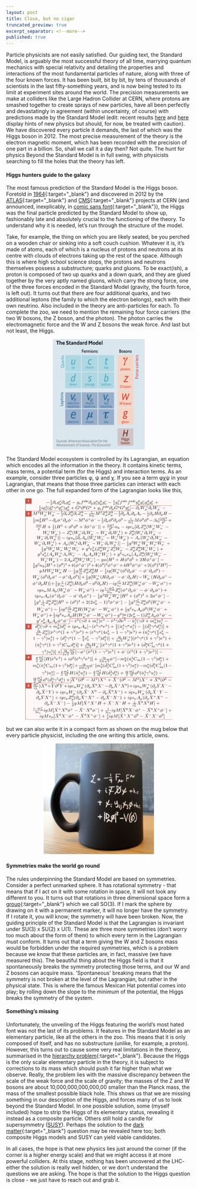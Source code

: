 ```yaml
---
layout: post
title: Close, but no cigar
truncated_preview: true
excerpt_separator: <!--more-->
published: true
---
```


Particle physicists are not easily satisfied. Our guiding text, the Standard Model, is arguably the most successful theory of all time, 
marrying quantum mechanics with special relativity and detailing the properties and interactions of the most fundamental particles of 
nature, along with three of the four known forces. It has been built, bit by bit, by tens of thousands of scientists in the last 
fifty-something years, and is now being tested to its limit at experiment sites around the world. The precision measurements we make at 
colliders like the Large Hadron Collider at CERN, where protons are smashed together to create sprays of new particles, have all been 
perfectly and devastatingly in agreement (within uncertainty, of course) with predictions made by the Standard Model (edit: recent results [here](https://cerncourier.com/a/fermilab-strengthens-muon-g-2-anomaly/) and [here](https://home.cern/news/news/physics/intriguing-new-result-lhcb-experiment-cern) display hints of new physics but should, for now, be treated with caution). We have discovered 
every particle it demands, the last of which was the Higgs boson in 2012. The most precise measurement of the theory is the electron 
magnetic moment, which has been recorded with the precision of one part in a billion. So, shall we call it a day then? Not quite. The 
hunt for physics Beyond the Standard Model is in full swing, with physicists searching to fill the holes that the theory has left.

<!--more-->

#### Higgs hunters guide to the galaxy
The most famous prediction of the Standard Model is the Higgs boson. Foretold in [1964](https://journals.aps.org/prl/pdf/10.1103/PhysRevLett.13.508){:target="_blank"} and discovered in 2012 by the [ATLAS](https://arxiv.org/pdf/1207.7214.pdf){:target="_blank"} and 
[CMS](https://arxiv.org/pdf/1207.7235.pdf){:target="_blank"} projects at CERN (and announced, inexplicably, in [comic sans font](https://github.com/lhmason/lhmason.github.io/blob/main/Higgs.png?raw=true){:target="_blank"}), the Higgs was the final particle predicted by the Standard Model to show up, fashionably late and absolutely crucial to the functioning of the theory. To 
understand why it is needed, let’s run through the structure of the model.

Take, for example, the thing on which you are likely seated, be you perched on a wooden chair or sinking into a soft couch cushion. Whatever 
it is, it’s made of atoms, each of which is a nucleus of protons and neutrons at its centre with clouds of electrons taking up the rest of 
the space. Although this is where high school science stops, the protons and neutrons themselves possess a substructure; quarks and gluons. 
To be exact(ish), a proton is composed of two up quarks and a down quark, and they are glued together by the very aptly named gluons, which 
carry the strong force, one of the three forces encoded in the Standard Model (gravity, the fourth force, is left out). It turns out that there are four additional quarks, and two additional leptons (the family to which the electron 
belongs), each with their own neutrino. Also included in the theory are anti-particles for each. To complete the zoo, we need to mention the 
remaining four force carriers (the two W  bosons, the Z boson, and the photon). The photon carries the electromagnetic force and the W and Z 
bosons the weak force. And last but not least, the Higgs.

<p align="center"> 
<img src="https://github.com/lhmason/lhmason.github.io/blob/main/SM.png?raw=true" alt="mug" width="250" height="300">
</p>

The Standard Model ecosystem is controlled by its Lagrangian, an equation which encodes all the information in the theory. It contains kinetic 
terms, mass terms, a potential term (for the Higgs) and interaction terms. As an example, consider three particles φ, ψ and χ. If you 
see a term φχψ in your Lagrangian, that means that those three particles can interact with each other in one go. The full expanded 
form of the Lagrangian looks like this,

<p align="center">
<img src="https://github.com/lhmason/lhmason.github.io/blob/main/LSM.png?raw=true" alt="Lagrangian" width="400" height="600">
</p>
  
but we can also write it in a compact form as shown on the mug below that every particle physicist, including the one writing this article, owns.

<p align="center">
<img src="https://github.com/lhmason/lhmason.github.io/blob/main/Mug.png?raw=true" alt="Lagrangian" width="300" height="300">
</p>
  
#### Symmetries make the world go round
The rules underpinning the Standard Model are based on symmetries. Consider a perfect unmarked sphere. It has rotational symmetry - that means that if 
I act on it with some rotation in space, it will not look any different to you. It turns out that rotations in three dimensional space form a [group](https://en.wikipedia.org/wiki/Group_(mathematics)){:target="_blank"} which we call SO(3). If I mark the sphere by drawing on it with a permanent marker, it will no longer have the symmetry. If I rotate 
it, you will know; the symmetry will have been broken. Now, the guiding principle of the Standard Model is that the Lagrangian is invariant under 
SU(3) x SU(2) x U(1). These are three more symmetries (don’t worry too much about the form of them) to which every term in the Lagrangian must conform. 
It turns out that a term giving the W and Z bosons mass would be forbidden under the required symmetries, which is a problem because we know that these 
particles are, in fact, massive (we have measured this). The beautiful thing about the Higgs field is that it spontaneously breaks the symmetry protecting 
those terms, and our W and Z bosons can acquire mass. 'Spontaneous' breaking means that the symmetry is not broken at the level of the Lagrangian, but rather in the physical state. This is where the famous Mexican Hat potential comes into play; by rolling down the slope to the 
minimum of the potential, the Higgs breaks the symmetry of the system.

#### Something’s missing
Unfortunately, the unveiling of the Higgs featuring the world’s most hated font was not the last of its problems. It features in the Standard Model as an 
elementary particle, like all the others in the zoo. This means that it is only composed of itself, and has no substructure (unlike, for example, a proton). 
However, this turns out to cause some very real limitations in the theory, summarised in the [hierarchy problem](https://www.quantumdiaries.org/2012/07/01/the-hierarchy-problem-why-the-higgs-has-a-snowballs-chance-in-hell/){:target="_blank"}. Because the Higgs is the only scalar 
elementary particle in the theory, it is subject to corrections to its mass which should push it far higher than what we observe. Really, the problem lies with the massive discrepancy between the scale of the weak force and the scale of gravity; the masses of the Z and W bosons are about 10,000,000,000,000,00 smaller than the Planck mass, the mass of the smallest possible black hole. This shows us that we are 
missing something in our description of the Higgs, and forces many of us to look beyond the Standard Model. In one possible solution, some (myself included) hope to strip the Higgs of its elementary status, revealing it instead as a composite particle. Others still hold a candle for supersymmetry ([SUSY](https://home.cern/science/physics/supersymmetry)). Perhaps the 
solution to the [dark matter](https://lhmason.github.io/blog/2021/01/24/dm/){:target="_blank"} question may be revealed here too; both composite Higgs models and SUSY can yield viable candidates. 

In all cases, the hope is that new physics lies just around the corner (if the corner is a higher energy scale) and that we might access it at more powerful 
colliders. At this stage, nothing has been uncovered at the LHC- either the solution is really well hidden, or we don’t understand the questions we are asking. 
The hope is that the solution to the Higgs question is close - we just have to reach out and grab it.
